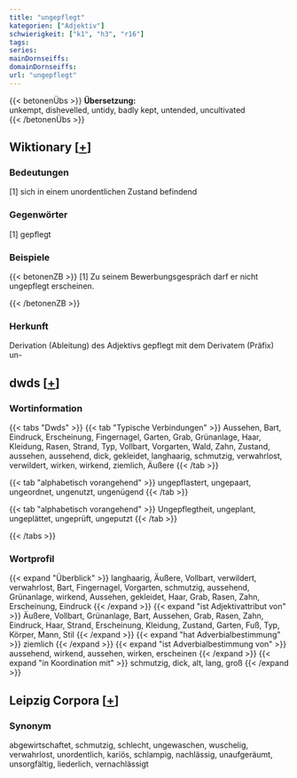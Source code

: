 ```yaml
---
title: "ungepflegt"
kategorien: ["Adjektiv"]
schwierigkeit: ["k1", "h3", "r16"]
tags:
series:
mainDornseiffs:
domainDornseiffs:
url: "ungepflegt"
---
```


{{< betonenÜbs >}}
**Übersetzung:**  
unkempt, dishevelled, untidy, badly kept, untended, uncultivated  
{{< /betonenÜbs >}}

## Wiktionary [[+](https://de.wiktionary.org/wiki/ungepflegt)]

### Bedeutungen
[1] sich in einem unordentlichen Zustand befindend  

### Gegenwörter
[1] gepflegt  

### Beispiele
{{< betonenZB >}}
[1] Zu seinem Bewerbungsgespräch darf er nicht ungepflegt erscheinen.  

{{< /betonenZB >}}
### Herkunft
Derivation (Ableitung) des Adjektivs gepflegt mit dem Derivatem (Präfix) un-  



## dwds [[+](https://www.dwds.de/wb/ungepflegt)]

### Wortinformation
{{< tabs "Dwds" >}}
{{< tab "Typische Verbindungen" >}}
Aussehen, Bart, Eindruck, Erscheinung, Fingernagel, Garten, Grab, Grünanlage, Haar, Kleidung, Rasen, Strand, Typ, Vollbart, Vorgarten, Wald, Zahn, Zustand, aussehen, aussehend, dick, gekleidet, langhaarig, schmutzig, verwahrlost, verwildert, wirken, wirkend, ziemlich, Äußere
{{< /tab >}}

{{< tab "alphabetisch vorangehend" >}}
ungepflastert, ungepaart, ungeordnet, ungenutzt, ungenügend
{{< /tab >}}

{{< tab "alphabetisch vorangehend" >}}
Ungepflegtheit, ungeplant, ungeplättet, ungeprüft, ungeputzt
{{< /tab >}}

{{< /tabs >}}

### Wortprofil
{{< expand "Überblick" >}} langhaarig, Äußere, Vollbart, verwildert, verwahrlost, Bart, Fingernagel, Vorgarten, schmutzig, aussehend, Grünanlage, wirkend, Aussehen, gekleidet, Haar, Grab, Rasen, Zahn, Erscheinung, Eindruck {{< /expand >}}
{{< expand "ist Adjektivattribut von" >}} Äußere, Vollbart, Grünanlage, Bart, Aussehen, Grab, Rasen, Zahn, Eindruck, Haar, Strand, Erscheinung, Kleidung, Zustand, Garten, Fuß, Typ, Körper, Mann, Stil {{< /expand >}}
{{< expand "hat Adverbialbestimmung" >}} ziemlich {{< /expand >}}
{{< expand "ist Adverbialbestimmung von" >}} aussehend, wirkend, aussehen, wirken, erscheinen {{< /expand >}}
{{< expand "in Koordination mit" >}} schmutzig, dick, alt, lang, groß {{< /expand >}}

## Leipzig Corpora [[+](https://corpora.uni-leipzig.de/en/res?word=ungepflegt&corpusId=deu_newscrawl-public_2018)]


### Synonym
abgewirtschaftet, schmutzig, schlecht, ungewaschen, wuschelig, verwahrlost, unordentlich, kariös, schlampig, nachlässig, unaufgeräumt, unsorgfältig, liederlich, vernachlässigt

